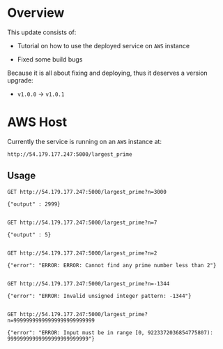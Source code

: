 # Overview

This update consists of:

- Tutorial on how to use the deployed service on `AWS` instance

- Fixed some build bugs

Because it is all about fixing and deploying, thus it deserves a version upgrade:

- `v1.0.0` -> `v1.0.1`


# AWS Host

Currently the service is running on an `AWS` instance at:
```
http://54.179.177.247:5000/largest_prime
```

## Usage

```
GET http://54.179.177.247:5000/largest_prime?n=3000

{"output" : 2999}


GET http://54.179.177.247:5000/largest_prime?n=7

{"output" : 5}


GET http://54.179.177.247:5000/largest_prime?n=2

{"error": "ERROR: ERROR: Cannot find any prime number less than 2"}


GET http://54.179.177.247:5000/largest_prime?n=-1344

{"error": "ERROR: Invalid unsigned integer pattern: -1344"}


GET http://54.179.177.247:5000/largest_prime?n=99999999999999999999999999

{"error": "ERROR: Input must be in range [0, 9223372036854775807): 99999999999999999999999999"}
```